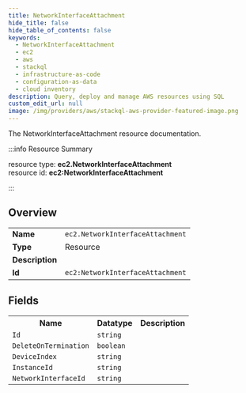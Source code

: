 ```yaml
---
title: NetworkInterfaceAttachment
hide_title: false
hide_table_of_contents: false
keywords:
  - NetworkInterfaceAttachment
  - ec2
  - aws
  - stackql
  - infrastructure-as-code
  - configuration-as-data
  - cloud inventory
description: Query, deploy and manage AWS resources using SQL
custom_edit_url: null
image: /img/providers/aws/stackql-aws-provider-featured-image.png
---
```

The NetworkInterfaceAttachment resource documentation.

:::info Resource Summary

<div class="row">
<div class="providerDocColumn">
<span>resource type:&nbsp;<b>ec2.NetworkInterfaceAttachment</b></span><br />
<span>resource id:&nbsp;<b>ec2:NetworkInterfaceAttachment</b></span><br />
</div>
</div>

:::

## Overview
<table><tbody>
<tr><td><b>Name</b></td><td><code>ec2.NetworkInterfaceAttachment</code></td></tr>
<tr><td><b>Type</b></td><td>Resource</td></tr>
<tr><td><b>Description</b></td><td></td></tr>
<tr><td><b>Id</b></td><td><code>ec2:NetworkInterfaceAttachment</code></td></tr>
</tbody></table>

## Fields
<table><tbody>
<tr><th>Name</th><th>Datatype</th><th>Description</th></tr>
<tr><td><code>Id</code></td><td><code>string</code></td><td></td></tr><tr><td><code>DeleteOnTermination</code></td><td><code>boolean</code></td><td></td></tr><tr><td><code>DeviceIndex</code></td><td><code>string</code></td><td></td></tr><tr><td><code>InstanceId</code></td><td><code>string</code></td><td></td></tr><tr><td><code>NetworkInterfaceId</code></td><td><code>string</code></td><td></td></tr>
</tbody></table>